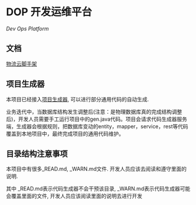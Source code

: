 # DOP 开发运维平台 
*Dev Ops Platform*

## 文档
[物流云脚手架](http://lsit.midea.com:7080/#/framework/logistics)

## 项目生成器
   本项目已经接入[项目生成器](http://lsit.midea.com:7080/#/framework/gen), 可以进行部分通用代码的自动生成.

   业务迭代中，当数据库结构发生调整后(注意：是物理数据库真的完成结构调整后)，开发人员需要手工运行项目中的gen.java代码。项目会请求代码生成器服务端，生成器会根据规则，把数据库变动的entity，mapper，service，rest等代码覆盖到本地项目中，最终完成项目的通用代码维护。

## 目录结构注意事项
   本项目中有很多_READ.md, _WARN.md文件. 开发人员应该去阅读和遵守里面的说明.
    
   其中
   _READ.md表示代码生成器不会干预该目录,
   _WARN.md表示代码生成器可能会覆盖里面的文件, 开发人员应该阅读里面的说明去进行开发

